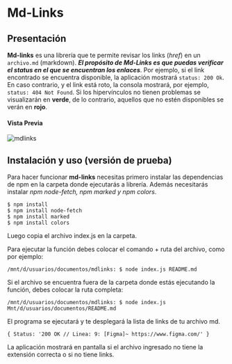 # Md-Links

## Presentación

**Md-links** es una librería que te permite revisar los links (*href*) en un `archivo.md` (markdown). **_El propósito de Md-Links es que puedas verificar el status en el que se encuentran los enlaces_**. Por ejemplo, si el link encontrado se encuentra disponible, la aplicación mostrará `status: 200 Ok`. En caso contrario, y el link está roto, la consola mostrará, por ejemplo, `status: 404 Not Found`.
Si los hipervínculos no tienen problemas se visualizarán en **verde**, de lo contrario, aquellos que no estén disponibles se verán en **rojo**.

#### Vista Previa
![mdlinks](https://i.imgur.com/Dm8VQx2.png)


## Instalación y uso (versión de prueba)

Para hacer funcionar **md-links** necesitas primero instalar las dependencias de npm en la carpeta donde ejecutarás a librería. Además necesitarás instalar *npm node-fetch, npm marked y npm colors*.

`$ npm install`  
`$ npm install node-fetch`  
`$ npm install marked`  
`$ npm install colors`  

Luego copia el archivo index.js en la carpeta.  

Para ejecutar la función debes colocar el comando + ruta del archivo, como por ejemplo:  

`/mnt/d/usuarios/documentos/mdlinks: $ node index.js README.md`  

Si el archivo se encuentra fuera de la carpeta donde estás ejecutando la función, debes colocar la ruta completa:  

`/mnt/d/usuarios/documentos/mdlinks: $ node index.js Mnt/d/usuarios/documentos/README.md`  

El programa se ejecutará y te desplegará la lista de links de tu archivo md.  

`{ Status: '200 OK // Linea: 9: [Figma]~ https://www.figma.com/' }`

La aplicación mostrará en pantalla si el archivo ingresado no tiene la extensión correcta o si no tiene links.

